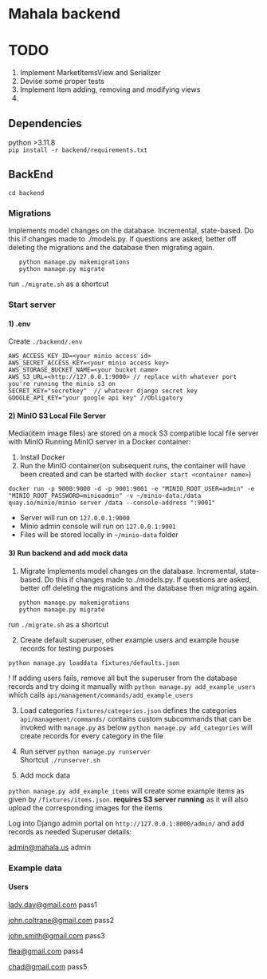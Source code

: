 # Mahala backend

# TODO
1) Implement MarketItemsView and Serializer
2) Devise some proper tests
3) Implement Item adding, removing and modifying views
4) 


## Dependencies
python >3.11.8   
```pip install -r backend/requirements.txt```  


## BackEnd
```cd backend```
### Migrations
Implements model changes on the database. Incremental, state-based. Do this if changes made to ./models.py. If questions are asked, better off deleting the migrations and the database then migrating again.  

```
   python manage.py makemigrations
   python manage.py migrate
```
run ```./migrate.sh``` as a shortcut

### Start server
#### 1) .env
Create `./backend/.env`
```
AWS_ACCESS_KEY_ID=<your minio access id>
AWS_SECRET_ACCESS_KEY=<your minio access key>
AWS_STORAGE_BUCKET_NAME=<your bucket name>
AWS_S3_URL=<http://127.0.0.1:9000> // replace with whatever port you're running the minio s3 on 
SECRET_KEY="secretkey"  // whatever django secret key 
GOOGLE_API_KEY="your google api key" //Obligatory
```
#### 2) MinIO S3 Local File Server
Media(item image files) are stored on a mock S3 compatible local file server with MinIO
Running MinIO server in a Docker container:
1) Install Docker
2) Run the MinIO container(on subsequent runs, the container will have been created and can be started with `docker start <container name>`)
```
docker run -p 9000:9000 -d -p 9001:9001 -e "MINIO_ROOT_USER=admin" -e "MINIO_ROOT_PASSWORD=minioadmin" -v ~/minio-data:/data quay.io/minio/minio server /data --console-address ":9001"
```
* Server will run on `127.0.0.1:9000`
* Minio admin console will run on `127.0.0.1:9001`
* Files will be stored locally in `~/minio-data` folder

#### 3) Run backend and add mock data
1) Migrate
Implements model changes on the database. Incremental, state-based. Do this if changes made to ./models.py. If questions are asked, better off deleting the migrations and the database then migrating again.  

```
   python manage.py makemigrations
   python manage.py migrate
```
run `./migrate.sh` as a shortcut

2) Create default superuser, other example users and example house records for testing purposes

`python manage.py loaddata fixtures/defaults.json`

! If adding users fails, remove all but the superuser from the database records and try doing it manually with `python manage.py add_example_users` which calls `api/management/commands/add_example_users`


3) Load categories
`fixtures/categories.json` defines the categories
`api/management/commands/` contains custom subcommands that can be invoked with `manage.py` as below
`python manage.py add_categories` will create records for every category in the file 

4) Run server
```python manage.py runserver```   
Shortcut ```./runserver.sh```

5) Add mock data

`python manage.py add_example_items`  will create some example items as given by `/fixtures/items.json`. **requires S3 server running** as it will also upload the corresponding images for the items

Log into Django admin portal on `http://127.0.0.1:8000/admin/` and add records as needed
Superuser details:

admin@mahala.us
admin

### Example data
#### Users

lady.day@gmail.com
pass1

john.coltrane@gmail.com
pass2

john.smith@gmail.com
pass3

flea@gmail.com
pass4

chad@gmail.com
pass5






